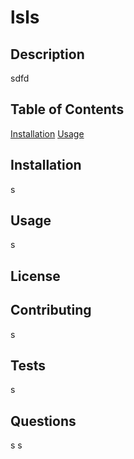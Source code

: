 
  # lsls

  
  ## Description
   sdfd

  ## Table of Contents
  [Installation](#Installation)
  [Usage](#Usage)


  ## Installation
  s

  ## Usage
  s

  ## License

  ## Contributing
  s

  ## Tests
  s

  ## Questions
  s
  s




